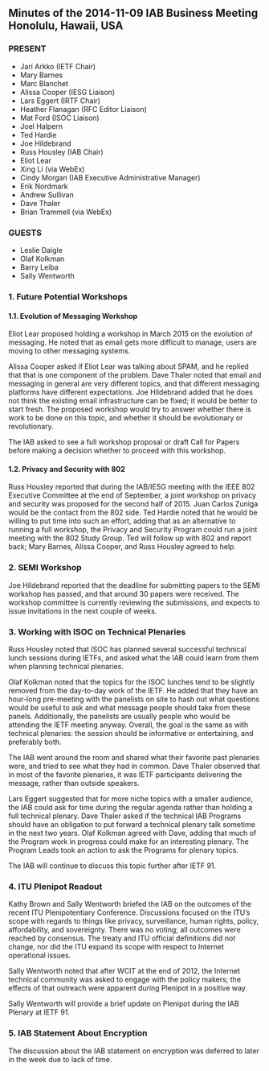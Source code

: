 
Minutes of the 2014-11-09 IAB Business Meeting
Honolulu, Hawaii, USA
--------------------------------------------------------------------


### PRESENT


* Jari Arkko (IETF Chair)
* Mary Barnes
* Marc Blanchet
* Alissa Cooper (IESG Liaison)
* Lars Eggert (IRTF Chair)
* Heather Flanagan (RFC Editor Liaison)
* Mat Ford (ISOC Liaison)
* Joel Halpern
* Ted Hardie
* Joe Hildebrand
* Russ Housley (IAB Chair)
* Eliot Lear
* Xing Li (via WebEx)
* Cindy Morgan (IAB Executive Administrative Manager)
* Erik Nordmark
* Andrew Sullivan
* Dave Thaler
* Brian Trammell (via WebEx)


### GUESTS


* Leslie Daigle
* Olaf Kolkman
* Barry Leiba
* Sally Wentworth


### 1. Future Potential Workshops


#### 1.1. Evolution of Messaging Workshop


Eliot Lear proposed holding a workshop in March 2015 on the evolution of messaging. He noted that as email gets more difficult to manage, users are moving to other messaging systems.


Alissa Cooper asked if Eliot Lear was talking about SPAM, and he replied that that is one component of the problem. Dave Thaler noted that email and messaging in general are very different topics, and that different messaging platforms have different expectations. Joe Hildebrand added that he does not think the existing email infrastructure can be fixed; it would be better to start fresh. The proposed workshop would try to answer whether there is work to be done on this topic, and whether it should be evolutionary or revolutionary.


The IAB asked to see a full workshop proposal or draft Call for Papers before making a decision whether to proceed with this workshop.


#### 1.2. Privacy and Security with 802


Russ Housley reported that during the IAB/IESG meeting with the IEEE 802 Executive Committee at the end of September, a joint workshop on privacy and security was proposed for the second half of 2015. Juan Carlos Zuniga would be the contact from the 802 side. Ted Hardie noted that he would be willing to put time into such an effort, adding that as an alternative to running a full workshop, the Privacy and Security Program could run a joint meeting with the 802 Study Group. Ted will follow up with 802 and report back; Mary Barnes, Alissa Cooper, and Russ Housley agreed to help.


### 2. SEMI Workshop


Joe Hildebrand reported that the deadline for submitting papers to the SEMI workshop has passed, and that around 30 papers were received. The workshop committee is currently reviewing the submissions, and expects to issue invitations in the next couple of weeks.


### 3. Working with ISOC on Technical Plenaries


Russ Housley noted that ISOC has planned several successful technical lunch sessions during IETFs, and asked what the IAB could learn from them when planning technical plenaries.


Olaf Kolkman noted that the topics for the ISOC lunches tend to be slightly removed from the day-to-day work of the IETF. He added that they have an hour-long pre-meeting with the panelists on site to hash out what questions would be useful to ask and what message people should take from these panels. Additionally, the panelists are usually people who would be attending the IETF meeting anyway. Overall, the goal is the same as with technical plenaries: the session should be informative or entertaining, and preferably both.


The IAB went around the room and shared what their favorite past plenaries were, and tried to see what they had in common. Dave Thaler observed that in most of the favorite plenaries, it was IETF participants delivering the message, rather than outside speakers.


Lars Eggert suggested that for more niche topics with a smaller audience, the IAB could ask for time during the regular agenda rather than holding a full technical plenary. Dave Thaler asked if the technical IAB Programs should have an obligation to put forward a technical plenary talk sometime in the next two years. Olaf Kolkman agreed with Dave, adding that much of the Program work in progress could make for an interesting plenary. The Program Leads took an action to ask the Programs for plenary topics.


The IAB will continue to discuss this topic further after IETF 91.


### 4. ITU Plenipot Readout


Kathy Brown and Sally Wentworth briefed the IAB on the outcomes of the recent ITU Plenipotentiary Conference. Discussions focused on the ITU’s scope with regards to things like privacy, surveillance, human rights, policy, affordability, and sovereignty. There was no voting; all outcomes were reached by consensus. The treaty and ITU official definitions did not change, nor did the ITU expand its scope with respect to Internet operational issues.


Sally Wentworth noted that after WCIT at the end of 2012, the Internet technical community was asked to engage with the policy makers; the effects of that outreach were apparent during Plenipot in a positive way.


Sally Wentworth will provide a brief update on Plenipot during the IAB Plenary at IETF 91.


### 5. IAB Statement About Encryption


The discussion about the IAB statement on encryption was deferred to later in the week due to lack of time.


